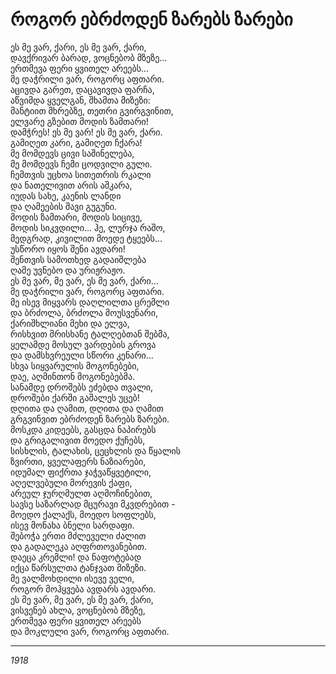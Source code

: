 # როგორ ებრძოდენ ზარებს ზარები

ეს მე ვარ, ქარი, ეს მე ვარ, ქარი,\
დავქრივარ ბარად, ვოცნებობ მზეზე...\
ერთმევა ფერი ყვითელ არეებს...\
მე დაჭრილი ვარ, როგორც აფთარი.\
აცივდა გარეთ, დაცავივდა ფარჩა,\
აწვიმდა ყველგან, შხამთა მიზეზი:\
მანტიით მხრებზე, თეთრი გვირგვინით,\
ელვარე გზებით მოდის ზამთარი!\
დამჭრეს! ეს მე ვარ! ეს მე ვარ, ქარი.\
გამიღეთ კარი, გამიღეთ ჩქარა!\
მე მომდევს ცივი საშინელება,\
მე მომდევს ჩემი ცოდვილი გული.\
ჩემთვის უცხოა სითეთრის რკალი\
და ნათელივით არის აშკარა,\
იუდას სახე, კაენის ლანდი\
და ღამეების შავი გუგუნი.\
მოდის ზამთარი, მოდის სიცივე,\
მოდის სიკვდილი... ჰე, ლურჯა რაშო,\
მედგრად, კივილით მოედე ტყეებს...\
უსწორო იყოს შენი ავდარი!\
შენთვის სამოთხედ გადაიშლება\
ღამე უვნებო და ურიჟრაჟო.\
ეს მე ვარ, მე ვარ, ეს მე ვარ, ქარი...\
მე დაჭრილი ვარ, როგორც აფთარი.\
მე ისევ მიყვარს დაღლილთა ცრემლი\
და ბრძოლა, ბრძოლა მოუსვენარი,\
ქარიშხლიანი მეხი და ელვა,\
რისხვით მრისხანე ტალღებთან შებმა,\
ყელამდე მოსულ ვარდების გროვა\
და დამსხვრეული სწორი კენარი...\
სხვა სიყვარულის მოგონებები,\
დაე, აღმინთონ მოგონებებმა.\
სანამდე დროშებს ეძებდა თვალი,\
დროშები ქარში გაშალეს უცებ!\
დღითა და ღამით, დღითა და ღამით\
გრგვინვით ებრძოდენ ზარებს ზარები.\
მოსკდა კიდეებს, გასცდა ნაპირებს\
და გრიგალივით მოედო ქუჩებს,\
სისხლის, ტალახის, ცეცხლის და წყალის\
ზვირთი, ყველაფერს ნაზიარები,\
იდუმალ ფიქრთა ჯაჭვაწყვეტილი,\
აღელვებული მორევის ქაფი,\
არეულ ჯურღმულთ აღმოჩინებით,\
სავსე საზარლად მცურავი მკვდრებით -\
მოედო ქალაქს, მოედო სოფლებს,\
ისევ მონახა ბნელი სარდაფი.\
შებოჭა ერთი მძლეველი ძალით\
და გადალეკა აღფრთოვანებით.\
დაეცა კრემლი! და ნაფოტებად\
იქცა წარსულთა ტანჯვათ მიზეზი.\
მე ვალმოხდილი ისევე ველი,\
როგორ მოჰყვება ავდარს ავდარი.\
ეს მე ვარ, მე ვარ, ეს მე ვარ, ქარი,\
ვისვენებ ახლა, ვოცნებობ მზეზე,\
ერთმევა ფერი ყვითელ არეებს\
და მოკლული ვარ, როგორც აფთარი.

***

_1918_
